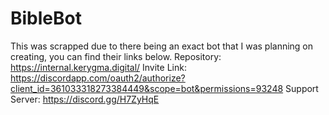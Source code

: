 # BibleBot
This was scrapped due to there being an exact bot that I was planning on creating, you can find their links below.
Repository: https://internal.kerygma.digital/
Invite Link: https://discordapp.com/oauth2/authorize?client_id=361033318273384449&scope=bot&permissions=93248
Support Server: https://discord.gg/H7ZyHqE
